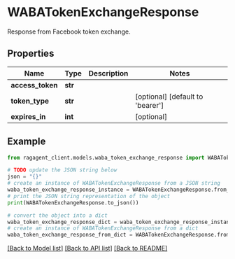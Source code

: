 # WABATokenExchangeResponse

Response from Facebook token exchange.

## Properties

Name | Type | Description | Notes
------------ | ------------- | ------------- | -------------
**access_token** | **str** |  | 
**token_type** | **str** |  | [optional] [default to 'bearer']
**expires_in** | **int** |  | [optional] 

## Example

```python
from ragagent_client.models.waba_token_exchange_response import WABATokenExchangeResponse

# TODO update the JSON string below
json = "{}"
# create an instance of WABATokenExchangeResponse from a JSON string
waba_token_exchange_response_instance = WABATokenExchangeResponse.from_json(json)
# print the JSON string representation of the object
print(WABATokenExchangeResponse.to_json())

# convert the object into a dict
waba_token_exchange_response_dict = waba_token_exchange_response_instance.to_dict()
# create an instance of WABATokenExchangeResponse from a dict
waba_token_exchange_response_from_dict = WABATokenExchangeResponse.from_dict(waba_token_exchange_response_dict)
```
[[Back to Model list]](../README.md#documentation-for-models) [[Back to API list]](../README.md#documentation-for-api-endpoints) [[Back to README]](../README.md)


